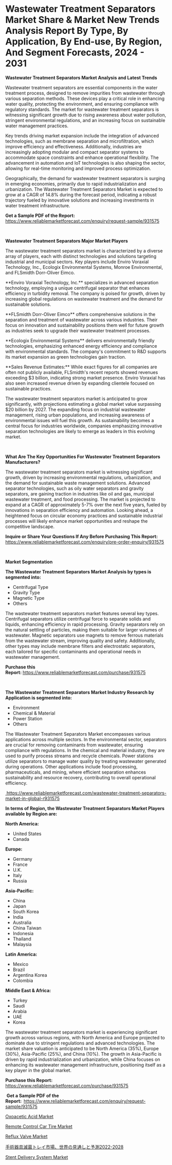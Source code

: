 <p><h1>Wastewater Treatment Separators Market Share & Market New Trends Analysis Report By Type, By Application, By End-use, By Region, And Segment Forecasts, 2024 - 2031</h1></p><p><strong>Wastewater Treatment Separators Market Analysis and Latest Trends</strong></p>
<p><p>Wastewater treatment separators are essential components in the water treatment process, designed to remove impurities from wastewater through various separation methods. These devices play a critical role in enhancing water quality, protecting the environment, and ensuring compliance with regulatory standards. The market for wastewater treatment separators is witnessing significant growth due to rising awareness about water pollution, stringent environmental regulations, and an increasing focus on sustainable water management practices.</p><p>Key trends driving market expansion include the integration of advanced technologies, such as membrane separation and microfiltration, which improve efficiency and effectiveness. Additionally, industries are increasingly adopting modular and compact separator systems to accommodate space constraints and enhance operational flexibility. The advancement in automation and IoT technologies is also shaping the sector, allowing for real-time monitoring and improved process optimization.</p><p>Geographically, the demand for wastewater treatment separators is surging in emerging economies, primarily due to rapid industrialization and urbanization. The Wastewater Treatment Separators Market is expected to grow at a CAGR of 14.8% during the forecast period, indicating a robust trajectory fueled by innovative solutions and increasing investments in water treatment infrastructure.</p></p>
<p><strong>Get a Sample PDF of the Report:&nbsp;</strong> <a href="https://www.reliablemarketforecast.com/enquiry/request-sample/931575">https://www.reliablemarketforecast.com/enquiry/request-sample/931575</a></p>
<p>&nbsp;</p>
<p><strong>Wastewater Treatment Separators Major Market Players</strong></p>
<p><p>The wastewater treatment separators market is characterized by a diverse array of players, each with distinct technologies and solutions targeting industrial and municipal sectors. Key players include Enviro Voraxial Technology, Inc., Ecologix Environmental Systems, Monroe Environmental, and FLSmidth Dorr-Oliver Eimco.</p><p>**Enviro Voraxial Technology, Inc.** specializes in advanced separation technology, employing a unique centrifugal separator that enhances efficiency in turbidity removal. The company is poised for growth, driven by increasing global regulations on wastewater treatment and the demand for sustainable solutions.</p><p>**FLSmidth Dorr-Oliver Eimco** offers comprehensive solutions in the separation and treatment of wastewater across various industries. Their focus on innovation and sustainability positions them well for future growth as industries seek to upgrade their wastewater treatment processes.</p><p>**Ecologix Environmental Systems** delivers environmentally friendly technologies, emphasizing enhanced energy efficiency and compliance with environmental standards. The company's commitment to R&D supports its market expansion as green technologies gain traction.</p><p>**Sales Revenue Estimates:** While exact figures for all companies are often not publicly available, FLSmidth's recent reports showed revenues exceeding $3 billion, indicating strong market presence. Enviro Voraxial has also seen increased revenue driven by expanding clientele focused on sustainable practices.</p><p>The wastewater treatment separators market is anticipated to grow significantly, with projections estimating a global market value surpassing $20 billion by 2027. The expanding focus on industrial wastewater management, rising urban populations, and increasing awareness of environmental issues will fuel this growth. As sustainability becomes a central focus for industries worldwide, companies emphasizing innovative separation technologies are likely to emerge as leaders in this evolving market.</p></p>
<p>&nbsp;</p>
<p><strong>What Are The Key Opportunities For Wastewater Treatment Separators Manufacturers?</strong></p>
<p><p>The wastewater treatment separators market is witnessing significant growth, driven by increasing environmental regulations, urbanization, and the demand for sustainable waste management solutions. Advanced separator technologies, such as oily water separators and gravity separators, are gaining traction in industries like oil and gas, municipal wastewater treatment, and food processing. The market is projected to expand at a CAGR of approximately 5-7% over the next five years, fueled by innovations in separation efficiency and automation. Looking ahead, a heightened focus on circular economy practices and sustainable industrial processes will likely enhance market opportunities and reshape the competitive landscape.</p></p>
<p><strong>Inquire or Share Your Questions If Any Before Purchasing This Report:</strong> <a href="https://www.reliablemarketforecast.com/enquiry/pre-order-enquiry/931575">https://www.reliablemarketforecast.com/enquiry/pre-order-enquiry/931575</a></p>
<p>&nbsp;</p>
<p><strong>Market Segmentation</strong></p>
<p><strong>The Wastewater Treatment Separators Market Analysis by types is segmented into:</strong></p>
<p><ul><li>Centrifugal Type</li><li>Gravity Type</li><li>Magnetic Type</li><li>Others</li></ul></p>
<p><p>The wastewater treatment separators market features several key types. Centrifugal separators utilize centrifugal force to separate solids and liquids, enhancing efficiency in rapid processing. Gravity separators rely on the natural settling of particles, making them suitable for larger volumes of wastewater. Magnetic separators use magnets to remove ferrous materials from the wastewater stream, improving quality and safety. Additionally, other types may include membrane filters and electrostatic separators, each tailored for specific contaminants and operational needs in wastewater management.</p></p>
<p><strong>Purchase this Report:&nbsp;</strong><a href="https://www.reliablemarketforecast.com/purchase/931575">https://www.reliablemarketforecast.com/purchase/931575</a></p>
<p>&nbsp;</p>
<p><strong>The Wastewater Treatment Separators Market Industry Research by Application is segmented into:</strong></p>
<p><ul><li>Environment</li><li>Chemical & Material</li><li>Power Station</li><li>Others</li></ul></p>
<p><p>The Wastewater Treatment Separators Market encompasses various applications across multiple sectors. In the environmental sector, separators are crucial for removing contaminants from wastewater, ensuring compliance with regulations. In the chemical and material industry, they are used to purify process streams and recycle chemicals. Power stations utilize separators to manage water quality by treating wastewater generated during operations. Other applications include food processing, pharmaceuticals, and mining, where efficient separation enhances sustainability and resource recovery, contributing to overall operational efficiency.</p></p>
<p><a href="https://www.reliablemarketforecast.com/wastewater-treatment-separators-market-in-global-r931575">&nbsp;https://www.reliablemarketforecast.com/wastewater-treatment-separators-market-in-global-r931575</a></p>
<p><strong>In terms of Region, the Wastewater Treatment Separators Market Players available by Region are:</strong></p>
<p>
    <p> <strong> North America: </strong>
        <ul>
            <li>United States</li>
            <li>Canada</li>
        </ul>
        </p> 
    <p> <strong> Europe: </strong>
        <ul>
            <li>Germany</li>
            <li>France</li>
            <li>U.K.</li>
            <li>Italy</li>
            <li>Russia</li>
        </ul>
        </p> 
    <p> <strong> Asia-Pacific: </strong>
        <ul>
            <li>China</li>
            <li>Japan</li>
            <li>South Korea</li>
            <li>India</li>
            <li>Australia</li>
            <li>China Taiwan</li>
            <li>Indonesia</li>
            <li>Thailand</li>
            <li>Malaysia</li>
        </ul>
        </p> 
    <p> <strong> Latin America: </strong>
        <ul>
            <li>Mexico</li>
            <li>Brazil</li>
            <li>Argentina Korea</li>
            <li>Colombia</li>
        </ul>
        </p> 
    <p> <strong> Middle East & Africa: </strong>
        <ul>
            <li>Turkey</li>
            <li>Saudi</li>
            <li>Arabia</li>
            <li>UAE</li>
            <li>Korea</li>
        </ul>
    </p>
    </p>
<p><p>The wastewater treatment separators market is experiencing significant growth across various regions, with North America and Europe projected to dominate due to stringent regulations and advanced technologies. The market share valuation is anticipated to be North America (35%), Europe (30%), Asia-Pacific (25%), and China (10%). The growth in Asia-Pacific is driven by rapid industrialization and urbanization, while China focuses on enhancing its wastewater management infrastructure, positioning itself as a key player in the global market.</p></p>
<p><strong>Purchase this Report: </strong><a href="https://www.reliablemarketforecast.com/purchase/931575">https://www.reliablemarketforecast.com/purchase/931575</a></p>
<p>&nbsp;<strong>Get a Sample PDF of the Report:&nbsp;&nbsp;</strong><a href="https://www.reliablemarketforecast.com/enquiry/request-sample/931575">https://www.reliablemarketforecast.com/enquiry/request-sample/931575</a></p>
<p><strong></strong></p>
<p><p><a href="https://issuu.com/reportprime-2/docs/oxoacetic-acid-market-size-2030.ppt_7858568d49f4cf">Oxoacetic Acid Market</a></p><p><a href="https://www.linkedin.com/pulse/remote-control-car-tire-industry-forecast-market-shifts-strategic-rpquf?trackingId=aZmOnl90QpSiqbS%2FFAwzng%3D%3D">Remote Control Car Tire Market</a></p><p><a href="https://medium.com/@belaayi865/the-reflux-valve-market-report-analyzes-important-operational-and-performance-data-so-one-may-65054935e22e">Reflux Valve Market</a></p><p><a href="https://medium.com/@reyeshowell655/surgical-instrument-sterilization-trays-market-global-outlook-and-forecast-2022-2028-8dd38c9c7601">手術器具滅菌トレイ市場、世界の見通しと予測2022-2028</a></p><p><a href="https://www.linkedin.com/pulse/global-stent-delivery-system-market-exploring-share-trends-zsr1e?trackingId=FgPBBqo%2BTOO7qERQiQukpw%3D%3D">Stent Delivery System Market</a></p></p>